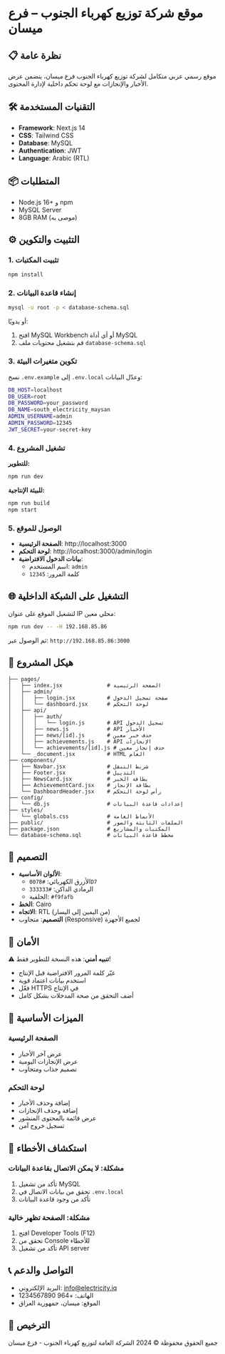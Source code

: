 # موقع شركة توزيع كهرباء الجنوب – فرع ميسان

## 📋 نظرة عامة
موقع رسمي عربي متكامل لشركة توزيع كهرباء الجنوب فرع ميسان، يتضمن عرض الأخبار والإنجازات مع لوحة تحكم داخلية لإدارة المحتوى.

## 🛠️ التقنيات المستخدمة
- **Framework**: Next.js 14
- **CSS**: Tailwind CSS
- **Database**: MySQL
- **Authentication**: JWT
- **Language**: Arabic (RTL)

## 📦 المتطلبات
- Node.js 16+ و npm
- MySQL Server
- 8GB RAM (موصى به)

## ⚙️ التثبيت والتكوين

### 1. تثبيت المكتبات
```bash
npm install
```

### 2. إنشاء قاعدة البيانات
```bash
mysql -u root -p < database-schema.sql
```

أو يدويًا:
1. افتح MySQL Workbench أو أي أداة MySQL
2. قم بتشغيل محتويات ملف `database-schema.sql`

### 3. تكوين متغيرات البيئة
نسخ `.env.example` إلى `.env.local` وعدّل البيانات:

```bash
DB_HOST=localhost
DB_USER=root
DB_PASSWORD=your_password
DB_NAME=south_electricity_maysan
ADMIN_USERNAME=admin
ADMIN_PASSWORD=12345
JWT_SECRET=your-secret-key
```

### 4. تشغيل المشروع

**للتطوير:**
```bash
npm run dev
```

**للبيئة الإنتاجية:**
```bash
npm run build
npm start
```

### 5. الوصول للموقع
- **الصفحة الرئيسية**: http://localhost:3000
- **لوحة التحكم**: http://localhost:3000/admin/login
- **بيانات الدخول الافتراضية**: 
  - اسم المستخدم: `admin`
  - كلمة المرور: `12345`

## 🌐 التشغيل على الشبكة الداخلية
لتشغيل الموقع على عنوان IP محلي معين:

```bash
npm run dev -- -H 192.168.85.86
```

ثم الوصول عبر: `http://192.168.85.86:3000`

## 📁 هيكل المشروع

```
├── pages/
│   ├── index.jsx              # الصفحة الرئيسية
│   ├── admin/
│   │   ├── login.jsx          # صفحة تسجيل الدخول
│   │   └── dashboard.jsx      # لوحة التحكم
│   ├── api/
│   │   ├── auth/
│   │   │   └── login.js       # API تسجيل الدخول
│   │   ├── news.js            # API الأخبار
│   │   ├── news/[id].js       # حذف خبر معين
│   │   ├── achievements.js    # API الإنجازات
│   │   └── achievements/[id].js # حذف إنجاز معين
│   └── _document.jsx          # HTML العام
├── components/
│   ├── Navbar.jsx             # شريط التنقل
│   ├── Footer.jsx             # التذييل
│   ├── NewsCard.jsx           # بطاقة الخبر
│   ├── AchievementCard.jsx    # بطاقة الإنجاز
│   └── DashboardHeader.jsx    # رأس لوحة التحكم
├── config/
│   └── db.js                  # إعدادات قاعدة البيانات
├── styles/
│   └── globals.css            # الأنماط العامة
├── public/                    # الملفات الثابتة والصور
├── package.json               # المكتبات والمشاريع
└── database-schema.sql        # مخطط قاعدة البيانات
```

## 🎨 التصميم
- **الألوان الأساسية**:
  - الأزرق الكهربائي: `#0078D7`
  - الرمادي الداكن: `#333333`
  - الخلفية: `#f9fafb`
- **الخط**: Cairo
- **الاتجاه**: RTL (من اليمين إلى اليسار)
- **التصميم**: متجاوب (Responsive) لجميع الأجهزة

## 🔐 الأمان
⚠️ **تنبيه أمني**: هذه النسخة للتطوير فقط!
- غيّر كلمة المرور الافتراضية قبل الإنتاج
- استخدم بيانات اعتماد قوية
- فعّل HTTPS في الإنتاج
- أضف التحقق من صحة المدخلات بشكل كامل

## 📝 الميزات الأساسية

### الصفحة الرئيسية
- عرض آخر الأخبار
- عرض الإنجازات اليومية
- تصميم جذاب ومتجاوب

### لوحة التحكم
- إضافة وحذف الأخبار
- إضافة وحذف الإنجازات
- عرض قائمة بالمحتوى المنشور
- تسجيل خروج آمن

## 🐛 استكشاف الأخطاء

### مشكلة: لا يمكن الاتصال بقاعدة البيانات
1. تأكد من تشغيل MySQL
2. تحقق من بيانات الاتصال في `.env.local`
3. تأكد من وجود قاعدة البيانات

### مشكلة: الصفحة تظهر خالية
1. افتح Developer Tools (F12)
2. تحقق من Console للأخطاء
3. تأكد من تشغيل API server

## 📞 التواصل والدعم
- البريد الإلكتروني: info@electricity.iq
- الهاتف: +964 1234567890
- الموقع: ميسان، جمهورية العراق

## 📜 الترخيص
جميع الحقوق محفوظة © 2024 الشركة العامة لتوزيع كهرباء الجنوب - فرع ميسان
